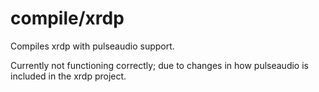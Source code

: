 # compile/xrdp

Compiles xrdp with pulseaudio support.

Currently not functioning correctly; due to changes in how pulseaudio is included in the xrdp project.